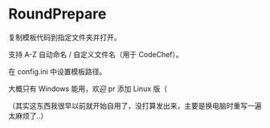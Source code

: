 # RoundPrepare

复制模板代码到指定文件夹并打开。

支持 A-Z 自动命名 / 自定义文件名（用于 CodeChef）。

在 config.ini 中设置模板路径。

大概只有 Windows 能用，欢迎 pr 添加 Linux 版（

（其实这东西我很早以前就开始自用了，没打算发出来，主要是换电脑时重写一遍太麻烦了..）